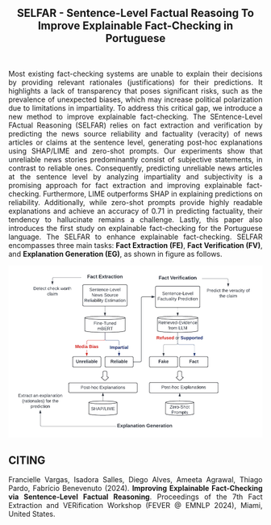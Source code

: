 <h2 align="center"> SELFAR - Sentence-Level Factual Reasoing To Improve Explainable Fact-Checking in Portuguese </h2>  

</br>
<p align="justify"> Most existing fact-checking systems are unable to explain their decisions by providing relevant rationales (justifications) for their predictions. It highlights a lack of transparency that poses significant risks, such as the prevalence of unexpected biases, which may increase political polarization due to limitations in impartiality. To address this critical gap, we introduce a new method to improve explainable fact-checking. The SEntence-Level FActual Reasoning (SELFAR) relies on fact extraction and verification by predicting the news source reliability and factuality (veracity) of news articles or claims at the sentence level, generating post-hoc explanations using SHAP/LIME and zero-shot prompts. Our experiments show that unreliable news stories predominantly consist of subjective statements, in contrast to reliable ones. Consequently, predicting unreliable news articles at the sentence level by analyzing impartiality and subjectivity is a promising approach for fact extraction and improving explainable fact-checking. Furthermore, LIME outperforms SHAP in explaining predictions on reliability. Additionally, while zero-shot prompts provide highly readable explanations and achieve an accuracy of 0.71 in predicting factuality, their tendency to hallucinate remains a challenge. Lastly, this paper also introduces the first study on explainable fact-checking for the Portuguese language. The SELFAR to enhance explainable fact-checking. SELFAR encompasses three main tasks: <b>Fact Extraction (FE)</b>, <b>Fact Verification (FV)</b>, and <b>Explanation Generation (EG)</b>, as shown in figure as follows.
</p> 


 ![SSC-logo-300x171](https://github.com/franciellevargas/franciellevargas.github.io/blob/5a2d7baf37291cc83a10632b11c3341e44358fe7/img/selfar.png)

 
<h2 align="left"> CITING </h2>

<p align="justify">
Francielle Vargas, Isadora Salles, Diego Alves, Ameeta Agrawal, Thiago Pardo, Fabrício Benevenuto (2024). <b>Improving Explainable Fact-Checking via Sentence-Level Factual Reasoning</b>. Proceedings of the 7th Fact Extraction and VERification Workshop (FEVER @ EMNLP 2024), Miami, United States. 
</p>
